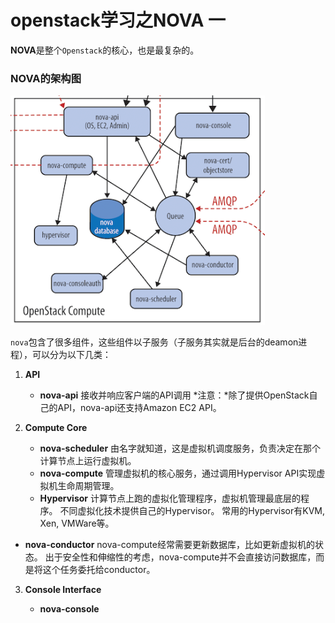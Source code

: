 # openstack学习之NOVA 一

**NOVA**是整个`Openstack`的核心，也是最复杂的。

### NOVA的架构图

![](imgs/20170815-200539.png)


`nova`包含了很多组件，这些组件以子服务（子服务其实就是后台的deamon进程），可以分为以下几类：

1. **API**
    
    - **nova-api**
    接收并响应客户端的API调用
    *注意：*除了提供OpenStack自己的API，nova-api还支持Amazon EC2 API。

2. **Compute Core**

    - **nova-scheduler**
    由名字就知道，这是虚拟机调度服务，负责决定在那个计算节点上运行虚拟机。
   - **nova-compute**
    管理虚拟机的核心服务，通过调用Hypervisor API实现虚拟机生命周期管理。
   - **Hypervisor**
    计算节点上跑的虚拟化管理程序，虚拟机管理最底层的程序。
    不同虚拟化技术提供自己的Hypervisor。
    常用的Hypervisor有KVM, Xen, VMWare等。
  - **nova-conductor**
       nova-compute经常需要更新数据库，比如更新虚拟机的状态。
    出于安全性和伸缩性的考虑，nova-compute并不会直接访问数据库，而是将这个任务委托给conductor。
    
3. **Console Interface**

    - **nova-console**
    
